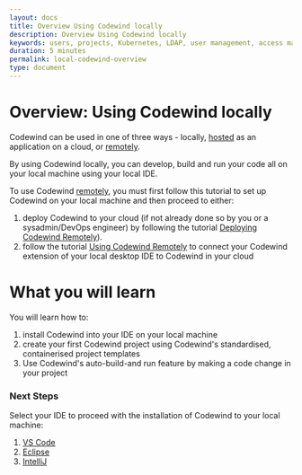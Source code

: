 ```yaml
---
layout: docs
title: Overview Using Codewind locally
description: Overview Using Codewind locally
keywords: users, projects, Kubernetes, LDAP, user management, access management, login, deployment, pod, security, securing cloud connection, remote deployment of Codewind
duration: 5 minutes
permalink: local-codewind-overview
type: document
---
```


# Overview: Using Codewind locally

Codewind can be used in one of three ways - locally, [hosted](./eclipseche-codewind-overview.html) as an application on a cloud, or [remotely](./remote-codewind-overview.html). 

By using Codewind locally, you can develop, build and run your code all on your local machine using your local IDE.

To use Codewind [remotely](./remote-codewind-overview.html), you must first follow this tutorial to set up Codewind on your local machine and then proceed to either:

1. deploy Codewind to your cloud (if not already done so by you or a sysadmin/DevOps engineer) by following the tutorial [Deploying Codewind Remotely](./remote-deploying-codewind.html)).
2. follow the tutorial [Using Codewind Remotely](./remote-codewind-overview.html) to connect your Codewind extension of your local desktop IDE to Codewind in your cloud


# What you will learn

You will learn how to:

1. install Codewind into your IDE on your local machine
2. create your first Codewind project using Codewind's standardised, containerised project templates
3. Use Codewind's auto-build-and run feature by making a code change in your project



### Next Steps

Select your IDE to proceed with the installation of Codewind to your local machine:
1. [VS Code](./vsc-getting-started.html)
2. [Eclipse](./eclipse-getting-started.html)
3. [IntelliJ](./intellij-getting-started.html)

